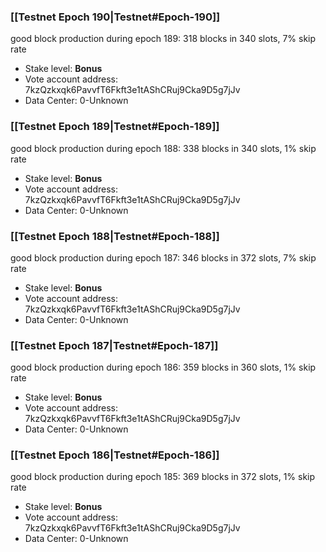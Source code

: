 ### [[Testnet Epoch 190|Testnet#Epoch-190]]
good block production during epoch 189: 318 blocks in 340 slots, 7% skip rate
* Stake level: **Bonus** 
* Vote account address: 7kzQzkxqk6PavvfT6Fkft3e1tAShCRuj9Cka9D5g7jJv
* Data Center: 0-Unknown
### [[Testnet Epoch 189|Testnet#Epoch-189]]
good block production during epoch 188: 338 blocks in 340 slots, 1% skip rate
* Stake level: **Bonus** 
* Vote account address: 7kzQzkxqk6PavvfT6Fkft3e1tAShCRuj9Cka9D5g7jJv
* Data Center: 0-Unknown
### [[Testnet Epoch 188|Testnet#Epoch-188]]
good block production during epoch 187: 346 blocks in 372 slots, 7% skip rate
* Stake level: **Bonus** 
* Vote account address: 7kzQzkxqk6PavvfT6Fkft3e1tAShCRuj9Cka9D5g7jJv
* Data Center: 0-Unknown
### [[Testnet Epoch 187|Testnet#Epoch-187]]
good block production during epoch 186: 359 blocks in 360 slots, 1% skip rate
* Stake level: **Bonus** 
* Vote account address: 7kzQzkxqk6PavvfT6Fkft3e1tAShCRuj9Cka9D5g7jJv
* Data Center: 0-Unknown
### [[Testnet Epoch 186|Testnet#Epoch-186]]
good block production during epoch 185: 369 blocks in 372 slots, 1% skip rate
* Stake level: **Bonus** 
* Vote account address: 7kzQzkxqk6PavvfT6Fkft3e1tAShCRuj9Cka9D5g7jJv
* Data Center: 0-Unknown